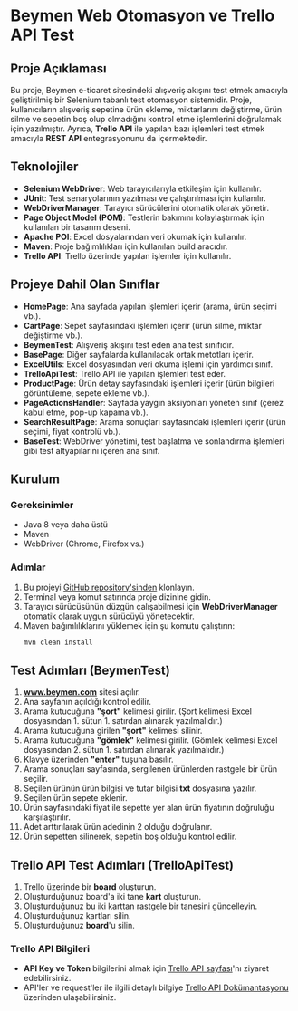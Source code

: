 # Beymen Web Otomasyon ve Trello API Test

## Proje Açıklaması

Bu proje, Beymen e-ticaret sitesindeki alışveriş akışını test etmek amacıyla geliştirilmiş bir Selenium tabanlı test otomasyon sistemidir. Proje, kullanıcıların alışveriş sepetine ürün ekleme, miktarlarını değiştirme, ürün silme ve sepetin boş olup olmadığını kontrol etme işlemlerini doğrulamak için yazılmıştır. Ayrıca, **Trello API** ile yapılan bazı işlemleri test etmek amacıyla **REST API** entegrasyonunu da içermektedir.

## Teknolojiler

- **Selenium WebDriver**: Web tarayıcılarıyla etkileşim için kullanılır.
- **JUnit**: Test senaryolarının yazılması ve çalıştırılması için kullanılır.
- **WebDriverManager**: Tarayıcı sürücülerini otomatik olarak yönetir.
- **Page Object Model (POM)**: Testlerin bakımını kolaylaştırmak için kullanılan bir tasarım deseni.
- **Apache POI**: Excel dosyalarından veri okumak için kullanılır.
- **Maven**: Proje bağımlılıkları için kullanılan build aracıdır.
- **Trello API**: Trello üzerinde yapılan işlemler için kullanılır.

## Projeye Dahil Olan Sınıflar

- **HomePage**: Ana sayfada yapılan işlemleri içerir (arama, ürün seçimi vb.).
- **CartPage**: Sepet sayfasındaki işlemleri içerir (ürün silme, miktar değiştirme vb.).
- **BeymenTest**: Alışveriş akışını test eden ana test sınıfıdır.
- **BasePage**: Diğer sayfalarda kullanılacak ortak metotları içerir.
- **ExcelUtils**: Excel dosyasından veri okuma işlemi için yardımcı sınıf.
- **TrelloApiTest**: Trello API ile yapılan işlemleri test eder.
- **ProductPage**: Ürün detay sayfasındaki işlemleri içerir (ürün bilgileri görüntüleme, sepete ekleme vb.).
- **PageActionsHandler**: Sayfada yaygın aksiyonları yöneten sınıf (çerez kabul etme, pop-up kapama vb.).
- **SearchResultPage**: Arama sonuçları sayfasındaki işlemleri içerir (ürün seçimi, fiyat kontrolü vb.).
- **BaseTest**: WebDriver yönetimi, test başlatma ve sonlandırma işlemleri gibi test altyapılarını içeren ana sınıf.

## Kurulum

### Gereksinimler

- Java 8 veya daha üstü
- Maven
- WebDriver (Chrome, Firefox vs.)

### Adımlar

1. Bu projeyi [GitHub repository'sinden](https://github.com) klonlayın.
2. Terminal veya komut satırında proje dizinine gidin.
3. Tarayıcı sürücüsünün düzgün çalışabilmesi için **WebDriverManager** otomatik olarak uygun sürücüyü yönetecektir.
4. Maven bağımlılıklarını yüklemek için şu komutu çalıştırın:
    ```bash
    mvn clean install
    ```

## Test Adımları (BeymenTest)

1. **www.beymen.com** sitesi açılır.
2. Ana sayfanın açıldığı kontrol edilir.
3. Arama kutucuğuna **"şort"** kelimesi girilir. (Şort kelimesi Excel dosyasından 1. sütun 1. satırdan alınarak yazılmalıdır.)
4. Arama kutucuğuna girilen **"şort"** kelimesi silinir.
5. Arama kutucuğuna **"gömlek"** kelimesi girilir. (Gömlek kelimesi Excel dosyasından 2. sütun 1. satırdan alınarak yazılmalıdır.)
6. Klavye üzerinden **"enter"** tuşuna basılır.
7. Arama sonuçları sayfasında, sergilenen ürünlerden rastgele bir ürün seçilir.
8. Seçilen ürünün ürün bilgisi ve tutar bilgisi **txt** dosyasına yazılır.
9. Seçilen ürün sepete eklenir.
10. Ürün sayfasındaki fiyat ile sepette yer alan ürün fiyatının doğruluğu karşılaştırılır.
11. Adet arttırılarak ürün adedinin 2 olduğu doğrulanır.
12. Ürün sepetten silinerek, sepetin boş olduğu kontrol edilir.

## Trello API Test Adımları (TrelloApiTest)

1. Trello üzerinde bir **board** oluşturun.
2. Oluşturduğunuz board'a iki tane **kart** oluşturun.
3. Oluşturduğunuz bu iki karttan rastgele bir tanesini güncelleyin.
4. Oluşturduğunuz kartları silin.
5. Oluşturduğunuz **board**'u silin.

### Trello API Bilgileri

- **API Key ve Token** bilgilerini almak için [Trello API sayfası](https://trello.com/app-key)'nı ziyaret edebilirsiniz.
- API'ler ve request'ler ile ilgili detaylı bilgiye [Trello API Dokümantasyonu](https://developer.atlassian.com/cloud/trello/rest/) üzerinden ulaşabilirsiniz.

